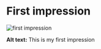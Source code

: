 
# First impression

![first impression 
](02-first-impression.png)

**Alt text:** This is my first impression
